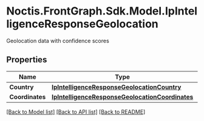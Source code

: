# Noctis.FrontGraph.Sdk.Model.IpIntelligenceResponseGeolocation
Geolocation data with confidence scores

## Properties

Name | Type | Description | Notes
------------ | ------------- | ------------- | -------------
**Country** | [**IpIntelligenceResponseGeolocationCountry**](IpIntelligenceResponseGeolocationCountry.md) |  | [optional] 
**Coordinates** | [**IpIntelligenceResponseGeolocationCoordinates**](IpIntelligenceResponseGeolocationCoordinates.md) |  | [optional] 

[[Back to Model list]](../../README.md#documentation-for-models) [[Back to API list]](../../README.md#documentation-for-api-endpoints) [[Back to README]](../../README.md)

